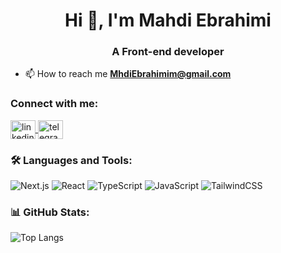 <h1 align="center">Hi 👋, I'm Mahdi Ebrahimi</h1>
<h3 align="center">A Front-end developer</h3>

- 📫 How to reach me **MhdiEbrahimim@gmail.com**

### Connect with me:
<p align="left">
  <a href="https://linkedin.com/in/mahdi-ebrahimi-403b9a30b" target="_blank">
    <img align="center" src="https://cdn.jsdelivr.net/gh/devicons/devicon/icons/linkedin/linkedin-original.svg" alt="linkedin" height="30" width="40" />
  </a>
  <a href="https://t.me/mehdi_e2" target="_blank">
    <img align="center" src="https://upload.wikimedia.org/wikipedia/commons/8/82/Telegram_logo.svg" alt="telegram" height="30" width="40" />
  </a>
</p>

### 🛠️ Languages and Tools:
![Next.js](https://img.shields.io/badge/Next.js-000000?style=for-the-badge&logo=next.js&logoColor=ffffff)
![React](https://img.shields.io/badge/React-20232A?style=for-the-badge&logo=react&logoColor=61DAFB)
![TypeScript](https://img.shields.io/badge/TypeScript-3178C6?style=for-the-badge&logo=typescript&logoColor=ffffff)
![JavaScript](https://img.shields.io/badge/JavaScript-F7DF1E?style=for-the-badge&logo=javascript&logoColor=000000)
![TailwindCSS](https://img.shields.io/badge/TailwindCSS-06B6D4?style=for-the-badge&logo=tailwind-css&logoColor=white)


### 📊 GitHub Stats:
![Top Langs](https://github-readme-stats.vercel.app/api/top-langs/?username=MahdiReisEbrahimi&layout=compact&theme=radical)
